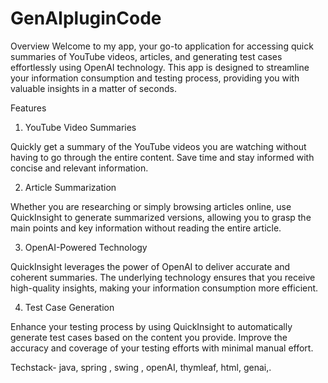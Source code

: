 # GenAIpluginCode

Overview
Welcome to my app, your go-to application for accessing quick summaries of YouTube videos, articles, and generating test cases effortlessly using OpenAI technology. This app is designed to streamline your information consumption and testing process, providing you with valuable insights in a matter of seconds.

Features
1. YouTube Video Summaries
   
Quickly get a summary of the YouTube videos you are watching without having to go through the entire content. Save time and stay informed with concise and relevant information.

2. Article Summarization

Whether you are researching or simply browsing articles online, use QuickInsight to generate summarized versions, allowing you to grasp the main points and key information without reading the entire article.

3. OpenAI-Powered Technology
 
QuickInsight leverages the power of OpenAI to deliver accurate and coherent summaries. The underlying technology ensures that you receive high-quality insights, making your information consumption more efficient.

4. Test Case Generation

Enhance your testing process by using QuickInsight to automatically generate test cases based on the content you provide. Improve the accuracy and coverage of your testing efforts with minimal manual effort.

Techstack- java, spring , swing , openAI, thymleaf, html, genai,.
